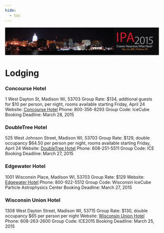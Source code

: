 ```yaml
---
hide:
  - toc
---
```


![IPA 2015](IPA2015_web_banner_1118x200_0128152.png)

# Lodging


### Concourse Hotel
1 West Dayton St, Madison Wi, 53703
Group Rate: $134, addtional guests for $10 per person, per night, rooms available starting Friday, April 24
Website: [Concourse Hotel](https://bookings.ihotelier.com/bookings.jsp?groupID=1000730&hotelID=6388)
Phone: 800-356-8293
Group Code: IceCube 
Booking Deadline: March 28, 2015
 
### DoubleTree Hotel
525 West Johnson Street, Madison WI, 53703
Group Rate: $129, double occupancy $64.50 per person per night, rooms available starting Friday, April 24
Website: [DoubleTree Hotel](http://doubletree3.hilton.com/en/hotels/wisconsin/doubletree-by-hilton-hotel-madison-MSNDTDT/index.html)
Phone: 608-251-5511
Group Code: ICE
Booking Deadline: March 27, 2015

### Edgewater Hotel
1001 Wisconsin Place, Madison WI, 53703
Group Rate: $129
Website: [Edgewater Hotel](http://theedgewater.com/the-edgewater/)
Phone: 800-922-5512
Group Code: Wisconsin IceCube Particle Astrophysics Center 
Booking Deadline: March 27, 2015

### Wisconsin Union Hotel
1308 West Dayton Street, Madison WI, 53715
Group Rate: $130, double occupancy $65 per person per night
Website: [Wisconsin Union Hotel](http://www.union.wisc.edu/wuhotel.htm)
Phone: 608-263-2600
Group Code: ICE2015
Booking Deadline: March 25, 2015
